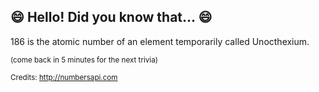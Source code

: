 ## :smile: Hello! Did you know that... :smile:
186 is the atomic number of an element temporarily called Unocthexium.

<sup>(come back in 5 minutes for the next trivia)</sup>


<sup>Credits: http://numbersapi.com</sup>
